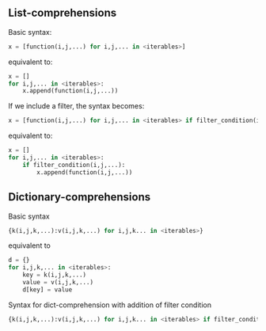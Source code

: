 ## List-comprehensions
Basic syntax:
```python
x = [function(i,j,...) for i,j,... in <iterables>]
```
equivalent to:
```python
x = []
for i,j,... in <iterables>:
    x.append(function(i,j,...))
```
If we include a filter, the syntax becomes:
```python
x = [function(i,j,...) for i,j,... in <iterables> if filter_condition(i,j,...)]
```
equivalent to:
```python
x = []
for i,j,... in <iterables>:
    if filter_condition(i,j,...):
        x.append(function(i,j,...))
```
## Dictionary-comprehensions
Basic syntax
```python
{k(i,j,k,...):v(i,j,k,...) for i,j,k... in <iterables>}
```
equivalent to
```python
d = {}
for i,j,k,... in <iterables>:
    key = k(i,j,k,...)
    value = v(i,j,k,...)
    d[key] = value
```
Syntax for dict-comprehension with addition of filter condition
```python
{k(i,j,k,...):v(i,j,k,...) for i,j,k... in <iterables> if filter_condition(i,j,...)}
```
